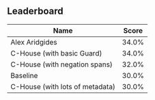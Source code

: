 ## Leaderboard

| Name | Score |
|------|-------|
| Alex Aridgides | 34.0% |
| C-House (with basic Guard) | 34.0% |
| C-House (with negation spans) | 32.0% |
| Baseline | 30.0% |
| C-House (with lots of metadata) | 30.0% |
